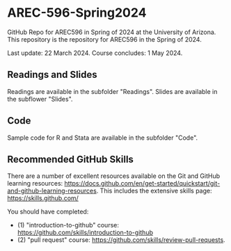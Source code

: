 # AREC-596-Spring2024
GitHub Repo for AREC596 in Spring of 2024 at the University of Arizona. This repository is the repository for AREC596 in the Spring of 2024. 

Last update: 22 March 2024. 
Course concludes: 1 May 2024. 

## Readings and Slides

Readings are available in the subfolder "Readings". Slides are available in the subflower "Slides". 

## Code

Sample code for R and Stata are available in the subfolder "Code". 

## Recommended GitHub Skills 

There are a number of excellent resources available on the Git and GitHub learning resources: https://docs.github.com/en/get-started/quickstart/git-and-github-learning-resources.
This includes the extensive skills page: https://skills.github.com/

You should have completed: 
- (1) "introduction-to-github" course: https://github.com/skills/introduction-to-github
- (2) "pull request" course: https://github.com/skills/review-pull-requests. 
